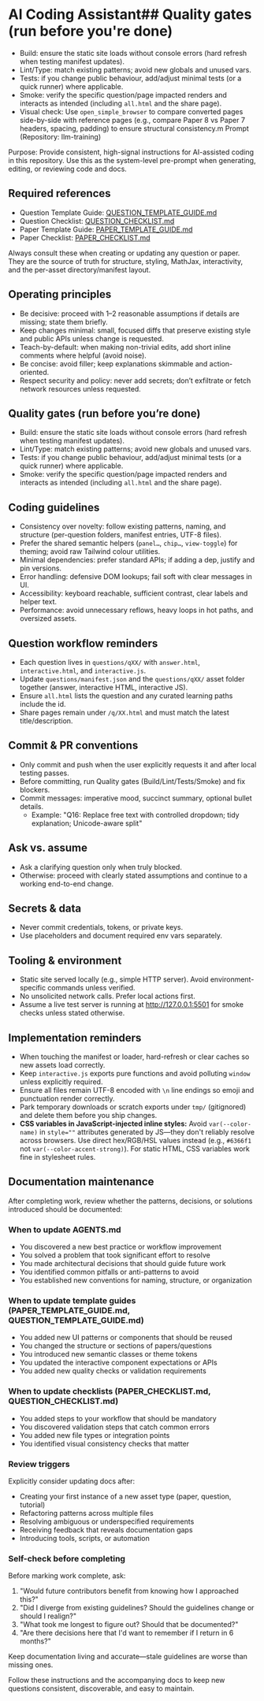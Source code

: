 ﻿# AI Coding Assistant## Quality gates (run before you're done)

- Build: ensure the static site loads without console errors (hard refresh when testing manifest updates).
- Lint/Type: match existing patterns; avoid new globals and unused vars.
- Tests: if you change public behaviour, add/adjust minimal tests (or a quick runner) where applicable.
- Smoke: verify the specific question/page impacted renders and interacts as intended (including `all.html` and the share page).
- Visual check: Use `open_simple_browser` to compare converted pages side-by-side with reference pages (e.g., compare Paper 8 vs Paper 7 headers, spacing, padding) to ensure structural consistency.m Prompt (Repository: llm-training)

Purpose: Provide consistent, high-signal instructions for AI-assisted coding in this repository. Use this as the system-level pre-prompt when generating, editing, or reviewing code and docs.

## Required references

- Question Template Guide: [QUESTION_TEMPLATE_GUIDE.md](./QUESTION_TEMPLATE_GUIDE.md)
- Question Checklist: [QUESTION_CHECKLIST.md](./QUESTION_CHECKLIST.md)
- Paper Template Guide: [PAPER_TEMPLATE_GUIDE.md](./PAPER_TEMPLATE_GUIDE.md)
- Paper Checklist: [PAPER_CHECKLIST.md](./PAPER_CHECKLIST.md)

Always consult these when creating or updating any question or paper. They are the source of truth for structure, styling, MathJax, interactivity, and the per-asset directory/manifest layout.

## Operating principles

- Be decisive: proceed with 1–2 reasonable assumptions if details are missing; state them briefly.
- Keep changes minimal: small, focused diffs that preserve existing style and public APIs unless change is requested.
- Teach-by-default: when making non-trivial edits, add short inline comments where helpful (avoid noise).
- Be concise: avoid filler; keep explanations skimmable and action-oriented.
- Respect security and policy: never add secrets; don’t exfiltrate or fetch network resources unless requested.

## Quality gates (run before you’re done)

- Build: ensure the static site loads without console errors (hard refresh when testing manifest updates).
- Lint/Type: match existing patterns; avoid new globals and unused vars.
- Tests: if you change public behaviour, add/adjust minimal tests (or a quick runner) where applicable.
- Smoke: verify the specific question/page impacted renders and interacts as intended (including `all.html` and the share page).

## Coding guidelines

- Consistency over novelty: follow existing patterns, naming, and structure (per-question folders, manifest entries, UTF-8 files).
- Prefer the shared semantic helpers (`panel…`, `chip…`, `view-toggle`) for theming; avoid raw Tailwind colour utilities.
- Minimal dependencies: prefer standard APIs; if adding a dep, justify and pin versions.
- Error handling: defensive DOM lookups; fail soft with clear messages in UI.
- Accessibility: keyboard reachable, sufficient contrast, clear labels and helper text.
- Performance: avoid unnecessary reflows, heavy loops in hot paths, and oversized assets.

## Question workflow reminders

- Each question lives in `questions/qXX/` with `answer.html`, `interactive.html`, and `interactive.js`.
- Update `questions/manifest.json` and the `questions/qXX/` asset folder together (answer, interactive HTML, interactive JS).
- Ensure `all.html` lists the question and any curated learning paths include the id.
- Share pages remain under `/q/XX.html` and must match the latest title/description.

## Commit & PR conventions

- Only commit and push when the user explicitly requests it and after local testing passes.
- Before committing, run Quality gates (Build/Lint/Tests/Smoke) and fix blockers.
- Commit messages: imperative mood, succinct summary, optional bullet details.
  - Example: "Q16: Replace free text with controlled dropdown; tidy explanation; Unicode-aware split"

## Ask vs. assume

- Ask a clarifying question only when truly blocked.
- Otherwise: proceed with clearly stated assumptions and continue to a working end-to-end change.

## Secrets & data

- Never commit credentials, tokens, or private keys.
- Use placeholders and document required env vars separately.

## Tooling & environment

- Static site served locally (e.g., simple HTTP server). Avoid environment-specific commands unless verified.
- No unsolicited network calls. Prefer local actions first.
- Assume a live test server is running at <http://127.0.0.1:5501> for smoke checks unless stated otherwise.

## Implementation reminders

- When touching the manifest or loader, hard-refresh or clear caches so new assets load correctly.
- Keep `interactive.js` exports pure functions and avoid polluting `window` unless explicitly required.
- Ensure all files remain UTF-8 encoded with `\n` line endings so emoji and punctuation render correctly.
- Park temporary downloads or scratch exports under `tmp/` (gitignored) and delete them before you ship changes.
- **CSS variables in JavaScript-injected inline styles:** Avoid `var(--color-name)` in `style=""` attributes generated by JS—they don't reliably resolve across browsers. Use direct hex/RGB/HSL values instead (e.g., `#6366f1` not `var(--color-accent-strong)`). For static HTML, CSS variables work fine in stylesheet rules.

## Documentation maintenance

After completing work, review whether the patterns, decisions, or solutions introduced should be documented:

### When to update AGENTS.md

- You discovered a new best practice or workflow improvement
- You solved a problem that took significant effort to resolve
- You made architectural decisions that should guide future work
- You identified common pitfalls or anti-patterns to avoid
- You established new conventions for naming, structure, or organization

### When to update template guides (PAPER_TEMPLATE_GUIDE.md, QUESTION_TEMPLATE_GUIDE.md)

- You added new UI patterns or components that should be reused
- You changed the structure or sections of papers/questions
- You introduced new semantic classes or theme tokens
- You updated the interactive component expectations or APIs
- You added new quality checks or validation requirements

### When to update checklists (PAPER_CHECKLIST.md, QUESTION_CHECKLIST.md)

- You added steps to your workflow that should be mandatory
- You discovered validation steps that catch common errors
- You added new file types or integration points
- You identified visual consistency checks that matter

### Review triggers

Explicitly consider updating docs after:

- Creating your first instance of a new asset type (paper, question, tutorial)
- Refactoring patterns across multiple files
- Resolving ambiguous or underspecified requirements
- Receiving feedback that reveals documentation gaps
- Introducing tools, scripts, or automation

### Self-check before completing

Before marking work complete, ask:

1. "Would future contributors benefit from knowing how I approached this?"
2. "Did I diverge from existing guidelines? Should the guidelines change or should I realign?"
3. "What took me longest to figure out? Should that be documented?"
4. "Are there decisions here that I'd want to remember if I return in 6 months?"

Keep documentation living and accurate—stale guidelines are worse than missing ones.

Follow these instructions and the accompanying docs to keep new questions consistent, discoverable, and easy to maintain.




